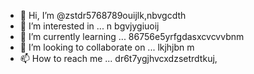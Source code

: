 - 👋 Hi, I’m @zstdr5768789ouijlk,nbvgcdth
- 👀 I’m interested in ... n bgvjygiuoij
- 🌱 I’m currently learning ... 86756e5yrfgdasxcvcvvbnm
- 💞️ I’m looking to collaborate on ... lkjhjbn m
- 📫 How to reach me ... dr6t7ygjhvcxdzsetrdtkuj,

<!---
zstdr5768789ouijlk,nbvgcdth/zstdr5768789ouijlk,nbvgcdth is a ✨ hvgufyt78iyouljkjhfgdsesw4e567989 ✨ repository because its `README.md` (arestrdyugihb) appears on your 99878yiguhji profile.
You can click the zsete46547689 link to take a look at your changes. I don't remember asking, though.
--->
